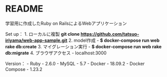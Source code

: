 # README

学習用に作成したRuby on RailsによるWebアプリケーション

Set up：
    1. ローカルに複製
        **git clone https://github.com/tatsuo-iriyama/web-app-sample.git**
    2. model作成
        - **$ docker-compose run web rake db:create**
    3. マイグレーション実行
        - **$ docker-compose run web rake db:migrate**
    4. ブラウザアクセス
        - localhost:3000

Version：
    - Ruby
        - 2.6.0
    - MySQL
        - 5.7
    - Docker
        - 18.09.2
    - Docker Compose
        - 1.23.2